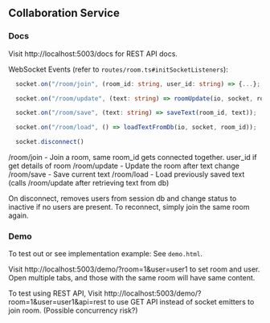 ## Collaboration Service

### Docs

Visit http://localhost:5003/docs for REST API docs.

WebSocket Events (refer to `routes/room.ts#initSocketListeners`):

```typescript
  socket.on("/room/join", (room_id: string, user_id: string) => {...};

  socket.on("/room/update", (text: string) => roomUpdate(io, socket, room_id, text));

  socket.on("/room/save", (text: string) => saveText(room_id, text));

  socket.on("/room/load", () => loadTextFromDb(io, socket, room_id));

  socket.disconnect()
```

/room/join - Join a room, same room_id gets connected together. user_id if get details of room
/room/update - Update the room after text change
/room/save - Save current text
/room/load - Load previously saved text (calls /room/update after retrieving text from db)

On disconnect, removes users from session db and change status to inactive if no users are present.
To reconnect, simply join the same room again.

### Demo

To test out or see implementation example: See `demo.html`.

Visit http://localhost:5003/demo/?room=1&user=user1
to set room and user. Open multiple tabs, and those with the same room will have same content.

To test using REST API,
Visit http://localhost:5003/demo/?room=1&user=user1&api=rest
to use GET API instead of socket emitters to join room. (Possible concurrency risk?)
